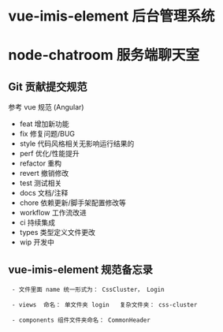 # vue-imis-element 后台管理系统

# node-chatroom 服务端聊天室

## Git 贡献提交规范

参考 vue 规范 (Angular)

- feat 增加新功能
- fix 修复问题/BUG
- style 代码风格相关无影响运行结果的
- perf 优化/性能提升
- refactor 重构
- revert 撤销修改
- test 测试相关
- docs 文档/注释
- chore 依赖更新/脚手架配置修改等
- workflow 工作流改进
- ci 持续集成
- types 类型定义文件更改
- wip 开发中


## vue-imis-element 规范备忘录

```
 - 文件里面 name 统一形式为： CssCluster， Login

 - views  命名： 单文件夹 login   复杂文件夹： css-cluster

 - components 组件文件夹命名： CommonHeader   
```